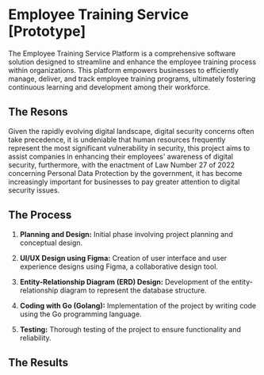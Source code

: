 # Employee Training Service [Prototype]
The Employee Training Service Platform is a comprehensive software solution designed to streamline and enhance the employee training process within organizations. This platform empowers businesses to efficiently manage, deliver, and track employee training programs, ultimately fostering continuous learning and development among their workforce.

## The Resons
Given the rapidly evolving digital landscape, digital security concerns often take precedence, it is undeniable that human resources frequently represent the most significant vulnerability in security, this project aims to assist companies in enhancing their employees' awareness of digital security, furthermore, with the enactment of Law Number 27 of 2022 concerning Personal Data Protection by the government, it has become increasingly important for businesses to pay greater attention to digital security issues.

## The Process

1. **Planning and Design:** 
   Initial phase involving project planning and conceptual design.
   
2. **UI/UX Design using Figma:**
   Creation of user interface and user experience designs using Figma, a collaborative design tool.
   
3. **Entity-Relationship Diagram (ERD) Design:**
   Development of the entity-relationship diagram to represent the database structure.

4. **Coding with Go (Golang):**
   Implementation of the project by writing code using the Go programming language.

5. **Testing:**
   Thorough testing of the project to ensure functionality and reliability.

## The Results
